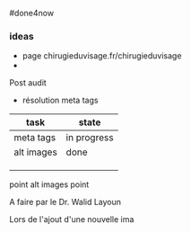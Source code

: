 #done4now


### ideas
* page chirugieduvisage.fr/chirugieduvisage
* 

Post audit
* résolution meta tags


| task       | state       |
| ---------- | ----------- |
| meta tags  | in progress |
| alt images | done        |
|            |             |
|            |             |
|            |             |

point alt images
point 



A faire par le Dr. Walid Layoun

Lors de l'ajout d'une nouvelle ima